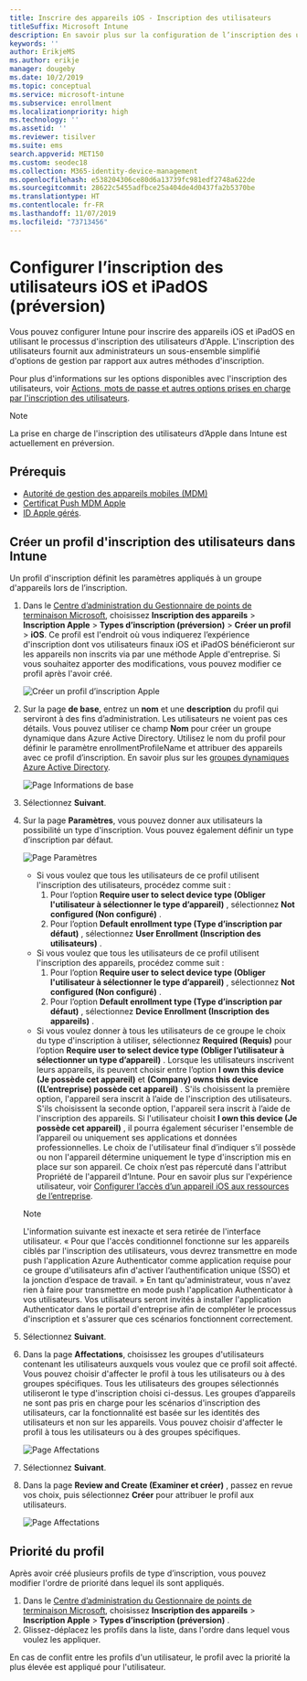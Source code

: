 ```yaml
---
title: Inscrire des appareils iOS - Inscription des utilisateurs
titleSuffix: Microsoft Intune
description: En savoir plus sur la configuration de l’inscription des utilisateurs iOS et iPadOS.
keywords: ''
author: ErikjeMS
ms.author: erikje
manager: dougeby
ms.date: 10/2/2019
ms.topic: conceptual
ms.service: microsoft-intune
ms.subservice: enrollment
ms.localizationpriority: high
ms.technology: ''
ms.assetid: ''
ms.reviewer: tisilver
ms.suite: ems
search.appverid: MET150
ms.custom: seodec18
ms.collection: M365-identity-device-management
ms.openlocfilehash: e538204306ce80d6a13739fc981edf2748a622de
ms.sourcegitcommit: 28622c5455adfbce25a404de4d0437fa2b5370be
ms.translationtype: HT
ms.contentlocale: fr-FR
ms.lasthandoff: 11/07/2019
ms.locfileid: "73713456"
---
```

# <a name="set-up-ios-and-ipados-user-enrollment-preview"></a>Configurer l’inscription des utilisateurs iOS et iPadOS (préversion)

Vous pouvez configurer Intune pour inscrire des appareils iOS et iPadOS en utilisant le processus d'inscription des utilisateurs d'Apple. L'inscription des utilisateurs fournit aux administrateurs un sous-ensemble simplifié d'options de gestion par rapport aux autres méthodes d'inscription.

Pour plus d'informations sur les options disponibles avec l'inscription des utilisateurs, voir [Actions, mots de passe et autres options prises en charge par l'inscription des utilisateurs](ios-user-enrollment-supported-actions.md).

> [!NOTE]
> La prise en charge de l'inscription des utilisateurs d’Apple dans Intune est actuellement en préversion.

## <a name="prerequisites"></a>Prérequis
- [Autorité de gestion des appareils mobiles (MDM)](../fundamentals/mdm-authority-set.md)
- [Certificat Push MDM Apple](apple-mdm-push-certificate-get.md)
- [ID Apple gérés](https://support.apple.com/guide/apple-business-manager/mdm1c9622977/web).

## <a name="create-a-user-enrollment-profile-in-intune"></a>Créer un profil d'inscription des utilisateurs dans Intune

Un profil d'inscription définit les paramètres appliqués à un groupe d'appareils lors de l’inscription. 

1. Dans le [Centre d’administration du Gestionnaire de points de terminaison Microsoft](https://go.microsoft.com/fwlink/?linkid=2109431), choisissez **Inscription des appareils** > **Inscription Apple** > **Types d’inscription (préversion)**  > **Créer un profil** > **iOS**. Ce profil est l'endroit où vous indiquerez l’expérience d'inscription dont vos utilisateurs finaux iOS et iPadOS bénéficieront sur les appareils non inscrits via par une méthode Apple d'entreprise. Si vous souhaitez apporter des modifications, vous pouvez modifier ce profil après l'avoir créé.

    ![Créer un profil d’inscription Apple](./media/ios-user-enrollment/create-profile.png)

2. Sur la page **de base**, entrez un **nom** et une **description** du profil qui serviront à des fins d’administration. Les utilisateurs ne voient pas ces détails. Vous pouvez utiliser ce champ **Nom** pour créer un groupe dynamique dans Azure Active Directory. Utilisez le nom du profil pour définir le paramètre enrollmentProfileName et attribuer des appareils avec ce profil d’inscription. En savoir plus sur les [groupes dynamiques Azure Active Directory](https://docs.microsoft.com/azure/active-directory/active-directory-groups-dynamic-membership-azure-portal#rules-for-devices).

    ![Page Informations de base](./media/ios-user-enrollment/basics-page.png)


3. Sélectionnez **Suivant**.

4. Sur la page **Paramètres**, vous pouvez donner aux utilisateurs la possibilité un type d'inscription. Vous pouvez également définir un type d’inscription par défaut.

    ![Page Paramètres](./media/ios-user-enrollment/settings-page.png)

    - Si vous voulez que tous les utilisateurs de ce profil utilisent l'inscription des utilisateurs, procédez comme suit :
        1. Pour l’option **Require user to select device type (Obliger l'utilisateur à sélectionner le type d’appareil)** , sélectionnez **Not configured (Non configuré)** .
        2. Pour l’option **Default enrollment type (Type d’inscription par défaut)** , sélectionnez **User Enrollment (Inscription des utilisateurs)** .
    - Si vous voulez que tous les utilisateurs de ce profil utilisent l'inscription des appareils, procédez comme suit :
        1. Pour l’option **Require user to select device type (Obliger l'utilisateur à sélectionner le type d’appareil)** , sélectionnez **Not configured (Non configuré)** .
        2. Pour l’option **Default enrollment type (Type d’inscription par défaut)** , sélectionnez **Device Enrollment (Inscription des appareils)** .
    - Si vous voulez donner à tous les utilisateurs de ce groupe le choix du type d'inscription à utiliser, sélectionnez **Required (Requis)** pour l’option **Require user to select device type (Obliger l’utilisateur à sélectionner un type d’appareil)** . Lorsque les utilisateurs inscrivent leurs appareils, ils peuvent choisir entre l’option **I own this device (Je possède cet appareil)** et **(Company) owns this device ((L’entreprise) possède cet appareil)** . S'ils choisissent la première option, l'appareil sera inscrit à l’aide de l'inscription des utilisateurs. S'ils choisissent la seconde option, l'appareil sera inscrit à l’aide de l'inscription des appareils. Si l'utilisateur choisit **I own this device (Je possède cet appareil)** , il pourra également sécuriser l'ensemble de l’appareil ou uniquement ses applications et données professionnelles. Le choix de l'utilisateur final d’indiquer s’il possède ou non l'appareil détermine uniquement le type d'inscription mis en place sur son appareil. Ce choix n’est pas répercuté dans l'attribut Propriété de l'appareil d’Intune. Pour en savoir plus sur l'expérience utilisateur, voir [Configurer l’accès d’un appareil iOS aux ressources de l’entreprise](https://docs.microsoft.com/intune-user-help/enroll-your-device-in-intune-ios).
    
    > [!NOTE]
    > L'information suivante est inexacte et sera retirée de l'interface utilisateur.
    > « Pour que l'accès conditionnel fonctionne sur les appareils ciblés par l'inscription des utilisateurs, vous devrez transmettre en mode push l'application Azure Authenticator comme application requise pour ce groupe d'utilisateurs afin d'activer l’authentification unique (SSO) et la jonction d’espace de travail. »
    > En tant qu'administrateur, vous n'avez rien à faire pour transmettre en mode push l'application Authenticator à vos utilisateurs. Vos utilisateurs seront invités à installer l'application Authenticator dans le portail d'entreprise afin de compléter le processus d'inscription et s'assurer que ces scénarios fonctionnent correctement.

5. Sélectionnez **Suivant**.

6. Dans la page **Affectations**, choisissez les groupes d'utilisateurs contenant les utilisateurs auxquels vous voulez que ce profil soit affecté. Vous pouvez choisir d'affecter le profil à tous les utilisateurs ou à des groupes spécifiques. Tous les utilisateurs des groupes sélectionnés utiliseront le type d'inscription choisi ci-dessus. Les groupes d’appareils ne sont pas pris en charge pour les scénarios d'inscription des utilisateurs, car la fonctionnalité est basée sur les identités des utilisateurs et non sur les appareils. Vous pouvez choisir d'affecter le profil à tous les utilisateurs ou à des groupes spécifiques.

    ![Page Affectations](./media/ios-user-enrollment/assignments-page.png)

7. Sélectionnez **Suivant**.

8. Dans la page **Review and Create (Examiner et créer)** , passez en revue vos choix, puis sélectionnez **Créer** pour attribuer le profil aux utilisateurs.

    ![Page Affectations](./media/ios-user-enrollment/assignments-page.png)


## <a name="profile-priority"></a>Priorité du profil

Après avoir créé plusieurs profils de type d’inscription, vous pouvez modifier l'ordre de priorité dans lequel ils sont appliqués.

1. Dans le [Centre d’administration du Gestionnaire de points de terminaison Microsoft](https://go.microsoft.com/fwlink/?linkid=2109431), choisissez **Inscription des appareils** > **Inscription Apple** > **Types d’inscription (préversion)** .
2. Glissez-déplacez les profils dans la liste, dans l'ordre dans lequel vous voulez les appliquer.

En cas de conflit entre les profils d'un utilisateur, le profil avec la priorité la plus élevée est appliqué pour l'utilisateur.


